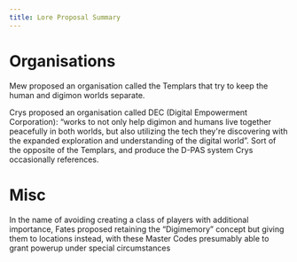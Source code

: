 ```yaml
---
title: Lore Proposal Summary
---
```


# Organisations
Mew proposed an organisation called the Templars that try to keep the human and digimon worlds separate.

Crys proposed an organisation called DEC (Digital Empowerment Corporation): “works to not only help digimon and humans live together peacefully in both worlds, but also utilizing the tech they're discovering with the expanded exploration and understanding of the digital world”. Sort of the opposite of the Templars, and produce the D-PAS system Crys occasionally references.
# Misc
In the name of avoiding creating a class of players with additional importance, Fates proposed retaining the “Digimemory” concept but giving them to locations instead, with these Master Codes presumably able to grant powerup under special circumstances